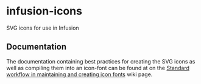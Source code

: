 # infusion-icons #
SVG icons for use in Infusion

## Documentation ##

The documentation containing best practices for creating the SVG icons as well as compiling them into an icon-font can be found at on the [Standard workflow in maintaining and creating icon fonts](https://wiki.fluidproject.org/display/fluid/Standard+workflow+in+maintaining+and+creating+icon+fonts) wiki page.

